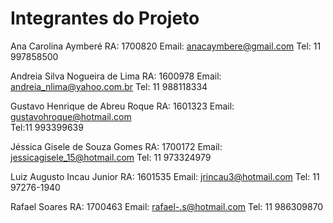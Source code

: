 # Integrantes do Projeto

Ana Carolina Aymberé
RA: 1700820
Email: anacaymbere@gmail.com
Tel: 11 997858500
 
Andreia Silva Nogueira de Lima 
RA: 1600978
Email: andreia_nlima@yahoo.com.br
Tel: 11 988118334
 
Gustavo Henrique de Abreu Roque
RA: 1601323
Email: gustavohroque@hotmail.com	
Tel:11 993399639

Jéssica Gisele de Souza Gomes
RA: 1700172
Email: jessicagisele_15@hotmail.com
Tel: 11 973324979

Luiz Augusto Incau Junior 
RA: 1601535
Email: jrincau3@hotmail.com
Tel: 11 97276-1940
  
Rafael Soares 
RA: 1700463
Email: rafael-.s@hotmail.com
Tel: 11 986309870
